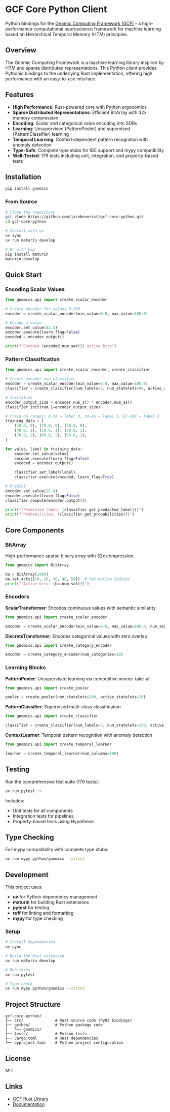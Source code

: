 # GCF Core Python Client

Python bindings for the [Gnomic Computing Framework (GCF)](https://github.com/jacobeverist/gcf-core-rust) - a high-performance computational neuroscience framework for machine learning based on Hierarchical Temporal Memory (HTM) principles.

## Overview

The Gnomic Computing Framework is a machine learning library inspired by HTM and sparse distributed representations. This Python client provides Pythonic bindings to the underlying Rust implementation, offering high performance with an easy-to-use interface.

## Features

- **High Performance**: Rust-powered core with Python ergonomics
- **Sparse Distributed Representations**: Efficient BitArray with 32x memory compression
- **Encoding**: Scalar and categorical value encoding into SDRs
- **Learning**: Unsupervised (PatternPooler) and supervised (PatternClassifier) learning
- **Temporal Learning**: Context-dependent pattern recognition with anomaly detection
- **Type-Safe**: Complete type stubs for IDE support and mypy compatibility
- **Well-Tested**: 179 tests including unit, integration, and property-based tests

## Installation

```bash
pip install gnomics
```

### From Source

```bash
# Clone the repository
git clone https://github.com/jacobeverist/gcf-core-python.git
cd gcf-core-python

# Install with uv
uv sync
uv run maturin develop

# Or with pip
pip install maturin
maturin develop
```

## Quick Start

### Encoding Scalar Values

```python
from gnomics.api import create_scalar_encoder

# Create encoder for values 0-100
encoder = create_scalar_encoder(min_value=0.0, max_value=100.0)

# Encode a value
encoder.set_value(42.5)
encoder.execute(learn_flag=False)
encoded = encoder.output()

print(f"Encoded {encoded.num_set()} active bits")
```

### Pattern Classification

```python
from gnomics.api import create_scalar_encoder, create_classifier

# Create encoder and classifier
encoder = create_scalar_encoder(min_value=0.0, max_value=100.0)
classifier = create_classifier(num_labels=3, num_statelets=90, active_statelets=10)

# Initialize
encoder_output_size = encoder.num_s() * encoder.num_as()
classifier.init(num_i=encoder_output_size)

# Train on ranges: 0-33 → label 0, 34-66 → label 1, 67-100 → label 2
training_data = [
    (10.0, 0), (20.0, 0), (30.0, 0),
    (40.0, 1), (50.0, 1), (60.0, 1),
    (70.0, 2), (80.0, 2), (90.0, 2),
]

for value, label in training_data:
    encoder.set_value(value)
    encoder.execute(learn_flag=False)
    encoded = encoder.output()

    classifier.set_label(label)
    classifier.execute(encoded, learn_flag=True)

# Predict
encoder.set_value(25.0)
encoder.execute(learn_flag=False)
classifier.compute(encoder.output())

print(f"Predicted label: {classifier.get_predicted_label()}")
print(f"Probabilities: {classifier.get_probabilities()}")
```

## Core Components

### BitArray
High-performance sparse binary array with 32x compression.

```python
from gnomics import BitArray

ba = BitArray(1000)
ba.set_acts([10, 20, 30, 40, 50])  # Set active indices
print(f"Active bits: {ba.num_set()}")
```

### Encoders

**ScalarTransformer**: Encodes continuous values with semantic similarity
```python
from gnomics.api import create_scalar_encoder

encoder = create_scalar_encoder(min_value=0.0, max_value=100.0, num_segments=20)
```

**DiscreteTransformer**: Encodes categorical values with zero overlap
```python
from gnomics.api import create_category_encoder

encoder = create_category_encoder(num_categories=10)
```

### Learning Blocks

**PatternPooler**: Unsupervised learning via competitive winner-take-all
```python
from gnomics.api import create_pooler

pooler = create_pooler(num_statelets=200, active_statelets=20)
```

**PatternClassifier**: Supervised multi-class classification
```python
from gnomics.api import create_classifier

classifier = create_classifier(num_labels=5, num_statelets=150, active_statelets=15)
```

**ContextLearner**: Temporal pattern recognition with anomaly detection
```python
from gnomics.api import create_temporal_learner

learner = create_temporal_learner(num_columns=100)
```

## Testing

Run the comprehensive test suite (179 tests):

```bash
uv run pytest -v
```

Includes:
- Unit tests for all components
- Integration tests for pipelines
- Property-based tests using Hypothesis

## Type Checking

Full mypy compatibility with complete type stubs:

```bash
uv run mypy python/gnomics --strict
```

## Development

This project uses:
- **uv** for Python dependency management
- **maturin** for building Rust extensions
- **pytest** for testing
- **ruff** for linting and formatting
- **mypy** for type checking

### Setup

```bash
# Install dependencies
uv sync

# Build the Rust extension
uv run maturin develop

# Run tests
uv run pytest

# Type check
uv run mypy python/gnomics --strict
```

## Project Structure

```
gcf-core-python/
├── src/              # Rust source code (PyO3 bindings)
├── python/           # Python package code
│   └── gnomics/
├── tests/            # Python tests
├── Cargo.toml        # Rust dependencies
└── pyproject.toml    # Python project configuration
```

## License

MIT

## Links

- [GCF Rust Library](https://github.com/jacobeverist/gcf-core-rust)
- [Documentation](https://github.com/jacobeverist/gcf-core-python)
